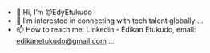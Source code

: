 - 👋 Hi, I’m @EdyEtukudo
- 👀 I’m interested in connecting with tech talent globally ...
- 📫 How to reach me: Linkedin - Edikan Etukudo, email: edikanetukudo@gmail.com ...

<!---
EdyEtukudo/EdyEtukudo is a ✨ special ✨ repository because its `README.md` (this file) appears on your GitHub profile.
You can click the Preview link to take a look at your changes.
--->
